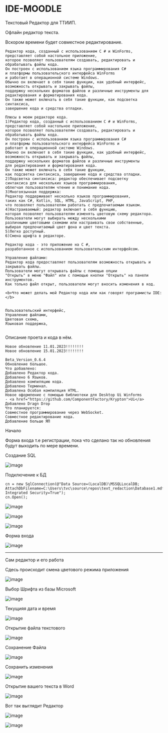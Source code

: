 # IDE-MOODLE

Текстовый Редактор для ТТИИП.

Офлайн редактор текста.

Вскором времени будет совместное редактирование.

````
Редактор кода, созданный с использованием C # и WinForms,
представляет собой настольное приложение,
которое позволяет пользователям создавать, редактировать и обрабатывать файлы кода.
Он построен с использованием языка программирования C# 
и платформы пользовательского интерфейса WinForms
и работает в операционной системе Windows. 
Обычно он включает в себя такие функции, как удобный интерфейс,
возможность открывать и закрывать файлы, 
поддержку нескольких форматов файлов и различные инструменты для редактирования и форматирования кода.
Он также может включать в себя такие функции, как подсветка синтаксиса, 
завершение кода и средства отладки.
````

````
Плюсы в моем редакторе кода.
1)Редактор кода, созданный с использованием C # и WinForms, 
представляет собой настольное приложение, 
которое позволяет пользователям создавать, редактировать и обрабатывать файлы кода. 
Он построен с использованием языка программирования C# 
и платформы пользовательского интерфейса WinForms и
работает в операционной системе Windows.
Обычно он включает в себя такие функции, как удобный интерфейс, 
возможность открывать и закрывать файлы,
поддержку нескольких форматов файлов и различные инструменты
для редактирования и форматирования кода.
Он также может включать в себя такие функции, 
как подсветка синтаксиса, завершение кода и средства отладки.
2)Подсветка синтаксиса: редактор обеспечивает подсветку 
синтаксиса для нескольких языков программирования, 
облегчая пользователям чтение и понимание кода.
3)Многоязычная поддержка: 
Редактор поддерживает несколько языков программирования,
таких как C#, Kotlin, SQL, HTML, JavaScript, PHP,
что позволяет пользователям работать с предпочитаемым языком.
4)Настраиваемый: редактор включает в себя функцию,
которая позволяет пользователям изменять цветовую схему редактора.
Пользователи могут выбирать между несколькими 
различными цветовыми схемами или настраивать свои собственные,
выбирая предпочитаемый цвет фона и цвет текста.
5)Легко доступный.
6)Смена шрифта в редакторе.

````

````
Редактор кода - это приложение на C #,
разработанное с использованием пользовательским интерфейсом.

Управление файлами: 
Редактор кода предоставляет пользователям возможность открывать и закрывать файлы.
Пользователи могут открывать файлы с помощью опции
"Открыть" в меню "Файл" или с помощью кнопки "Открыть" на панели инструментов.
Как только файл открыт, пользователи могут вносить изменения в код.

<b>Что может делать мой Редактор кода или как говорят програмисты IDE:</b>

​
Пользовательский интерфейс,
Управление файлами,
Цветовая схема,
Языковая поддержка,
​
````
Описание проета и кода в нём.
```
Новое обновление 11.01.2023!!!!!!!!
Новое обновление 15.01.2023!!!!!!!!

Beta_Version_0.6.4
Обновление большое.
Что добавлено:
Добавлено Редактор кода.
Добавлено 6 Языков.
Добавлено компиляцию кода.
Добавлено Терминал.
Добавлена Особая компиляция HTML.
Новое оформление с помощью библиотеки для Desktop Ui Winforms 
- <a href="https://github.com/ComponentFactory/Krypton">Ui</a>
Добавлено Dragn Drop
Что планируется:
Совместное программирование через WebSocket.
Совместное редактирование кода.
Добавление больше ЯП

```



Начало

Форма входа т.е регистрации, пока что сделано так но обновления будут выходить по мере времени.

Создание SQL

![image](https://user-images.githubusercontent.com/103760832/211211555-4c941ad1-ac05-463f-bf07-36f506f05303.png)

Подключение к БД

````
cn = new SqlConnection(@"Data Source=(LocalDB)\MSSQLLocalDB;
AttachDbFilename=C:\Users\tvc\source\repos\text_redaction\Database1.mdf;
Integrated Security=True");
cn.Open();
````
![image](https://user-images.githubusercontent.com/103760832/212556897-7dc00659-e301-4439-b817-158b19876eff.png)

![image](https://user-images.githubusercontent.com/103760832/212556912-92665d08-9d35-4aa9-bb4b-a7a8e5e73900.png)

![image](https://user-images.githubusercontent.com/103760832/212556927-e588ec2e-8e9c-438e-92cf-1404c5a43785.png)


Форма входа

![image](https://user-images.githubusercontent.com/103760832/211211669-fe1f5c11-b4d2-443c-8772-8d2541695653.png)

-------------------------------------------------------------------------------------------------------------------

Сам редактор и его работа

Сдесь происходит смена цветового режима приложения

![image](https://user-images.githubusercontent.com/103760832/211211774-281c370a-7d87-4e71-930d-802419ac5cd4.png)

Выбор Шрифта из базы Microsoft

![image](https://user-images.githubusercontent.com/103760832/211211796-add53be6-9db8-4052-9788-d9f579e75a74.png)

Текущияя дата и время

![image](https://user-images.githubusercontent.com/103760832/211211824-8935d9ec-3b30-4b1a-9d63-3fba1b728ce9.png)

Открытие файла текстового

![image](https://user-images.githubusercontent.com/103760832/211211859-d9a10910-fba0-438b-a596-814f6262cbdb.png)

Сохранение Файла

![image](https://user-images.githubusercontent.com/103760832/211211885-74ae930d-065f-4e7f-b718-ee021b15ec07.png)

Сохранить изменения

![image](https://user-images.githubusercontent.com/103760832/211211908-ec3fea8f-82c7-4ed5-abd2-607825acdbb7.png)


Открытие вашего текста в Word

![image](https://user-images.githubusercontent.com/103760832/211211934-bf285c1a-a50b-4a6d-897b-4231af6d4185.png)


Вот так выглядит Редактор

![image](https://user-images.githubusercontent.com/103760832/211211971-ace75032-dc98-4038-bb14-6a8cd37878a6.png)


![image](https://user-images.githubusercontent.com/103760832/211211983-4508ca02-2dd5-466d-ab11-f1b1b64c92cc.png)

